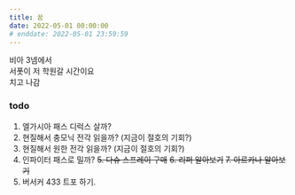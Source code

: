 ```yaml
---
title: 꿈
date: 2022-05-01 00:00:00
# enddate: 2022-05-01 23:59:59
---
```


비아 3넴에서  
서폿이 저 학원갈 시간이요  
치고 나감

### todo

1. 엘가시아 패스 디럭스 살까?
2. 현질해서 충모닉 전각 읽을까? (지금이 절호의 기회?)
3. 현질해서 원한 전각 읽을까? (지금이 절호의 기회?)
4. 인파이터 패스로 밀까?
~~5. 다슈 스프레이 구매~~
~~6. 리퍼 알아보기~~
~~7. 아르카나 알아보기~~
8. 버서커 433 트포 하기.
